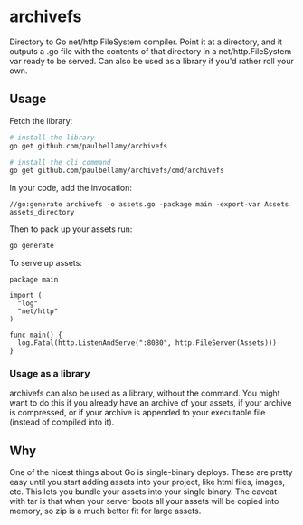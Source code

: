 # archivefs

Directory to Go net/http.FileSystem compiler. Point it at a directory, and it outputs a .go file with the contents of that directory in a net/http.FileSystem var ready to be served. Can also be used as a library if you'd rather roll your own.

## Usage

Fetch the library:

```bash
# install the library
go get github.com/paulbellamy/archivefs

# install the cli command
go get github.com/paulbellamy/archivefs/cmd/archivefs
```

In your code, add the invocation:

```golang
//go:generate archivefs -o assets.go -package main -export-var Assets assets_directory
```

Then to pack up your assets run:

```bash
go generate
```

To serve up assets:

```golang
package main

import (
  "log"
  "net/http"
)

func main() {
  log.Fatal(http.ListenAndServe(":8080", http.FileServer(Assets)))
}
```

### Usage as a library

archivefs can also be used as a library, without the command. You might want to do this if you already have an archive of your assets, if your archive is compressed, or if your archive is appended to your executable file (instead of compiled into it).

## Why

One of the nicest things about Go is single-binary deploys. These are pretty easy until you start adding assets into your project, like html files, images, etc. This lets you bundle your assets into your single binary. The caveat with tar is that when your server boots all your assets will be copied into memory, so zip is a much better fit for large assets.

